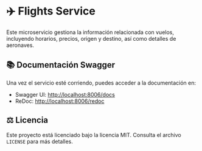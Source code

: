 # ✈️ Flights Service

Este microservicio gestiona la información relacionada con vuelos, incluyendo horarios, precios, origen y destino, así como detalles de aeronaves.

## 📚 Documentación Swagger

Una vez el servicio esté corriendo, puedes acceder a la documentación en:

- Swagger UI: [http://localhost:8006/docs](http://localhost:8006/docs)
- ReDoc: [http://localhost:8006/redoc](http://localhost:8006/redoc)

## ⚖️ Licencia

Este proyecto está licenciado bajo la licencia MIT. Consulta el archivo `LICENSE` para más detalles.
